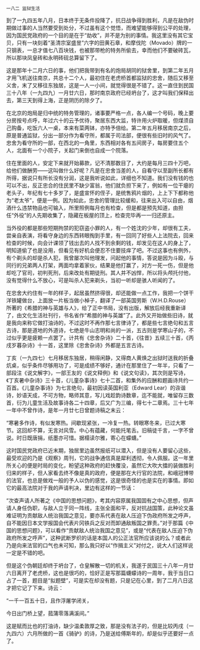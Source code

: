     一八二 监狱生活 

   到了一九四五年八月，日本终于无条件投降了，抗日战争得到胜利，凡是在敌伪时期做过事的人当然要受到处分，不过虽有这个觉悟，而难望能够得到公平的处理，因为国民党政府的一个目的是在于“劫收”，并不是为别的事情。我这里没有其它宝贝，只有一块刻着“圣清宗室盛昱”六字的田黄石章，和摩伐陀（Movado）牌的一只钢表，一总才值七八百块钱，也被那带枪的特务所偷去，幸而他们不要破砖瓦，所以那块凤皇砖和永明砖砚总算留下了。

   这是那年十二月六日的事，他们把我带到有名的炮局胡同的狱舍里，到第二年五月才用飞机送往南京，共总十二个人，最初住在老虎桥首都监狱的忠舍，随后又移至义舍，末了又移往东独居，这是一人一小间，就觉得很是不错了。这一直住到民国三十八年（一九四九）一月廿六日，那时南京政府已经坍台了，这才叫我们保释出去，第三天到得上海，正是阴历的除夕了。

   在北京的炮局是归中统的特务管理的，诸事要严格一点，各人编一个号码，晚上要分房按号点呼，年过六十的云予优待，聚居东西大监，特许用火炉取暖，但煤须自己购备，吃饭六人一桌，本来有菜两钵，亦特予倍给。第二年五月移居南京之后，原是普通监狱，分出一部分作为看守所，都属于司法部，便很有些旧时的风气了。忠舍为看守所的一部，在西北的一角里，东西相对各有五间房子，每房要住五个人，北面有一个小院子，关起门来倒也自成一个院落。

   住在里面的人，安定下来就开始募款，记不清那数目了，大约是每月三四十万吧，给他们做酬劳——这叫做什么好呢？凡是在忠舍当差的人，自看守以至副所长都有所得，据说只有所长没有分润，这是我听说如此，详细也不知道。我们没有钱的也可以不出，反正忠合的住民里不缺少富翁，他们就负担下来了，例如有一位干瘪的老头子，年纪有七十多岁了，是盛宣怀的侄子，是统售鸦片烟的，上上下下都称他为“老太爷”，便是一例。因为如此，忠舍的管理比较缓和，往来出入可以自由，烟酒什么违禁物品也可输入，所里照例每月也有检查，但是都是预先知道，由担任“外役”的人先期收集了，隐藏在板屋的顶上，检查完毕再一一归还原主。

   当外役的都是那些短期拘禁的犯窃盗小罪的人，有一个姓沈的少年，却很有工夫，尝亲自表演，将看守身边的东西转眼掏到手里，有一回同了好些人上法院去，回来检查的时候，向会计课领了钱出去的人找不到余剩的钱，却发见在这人的身上了，明知道偷了也是没用，但看见有好机会便忍不住要技痒了吧。不过这事也有例外，有个剃头的却是杀人犯，我曾屡次叫他理发，问起他的事情，答说是因为斗殴，与同行的兄弟两人打架，两面均拿着家伙，结果是他打赢了，对方一死一伤，但是他却吃了官司，初判死刑，后来改处有期徒刑。其人并不凶悍，所以将头颅托付他，没有觉得什么不放心，可是叫杀人犯来剃头，当初一听却是骇人听闻的了。

   在忠舍大约住有一年的样子，起居虽然挤得很，却还能做一点工作，我把一个饼干洋铁罐做台，上面放一片板当做小棹子，翻译了一部英国劳斯（W.H.D.Rouse）所著的《希腊的神与英雄与人》，给了正中书局，没有出版，解放后经我重新译了，由文化生活社刊行，书名省作“希腊的神与英雄”了。此外又开始做些旧诗，就是我向来称它做打油诗的，不过这时不再作那七言律诗了，都是些七言绝句和五言古诗，那是道地的外道诗，七绝是牛山志明和尚的一派，五古则是学寒山子的，不过似乎更是疲赖一点罢了。计共有《忠舍杂诗》二十首，《往昔》五续三十首，《丙戌岁暮杂诗》十一首，这里除《忠舍杂诗》外都是五言古诗。

   丁亥（一九四七）七月移居东独居，稍得闲静，又得商人黄焕之出狱时送我的折叠炕桌，似乎条件尽够用功了，可是成绩不够好，通计在那里住了一年半，只看了一部段注《说文解字》，一部王友的《说文释例》和《说文句读》，其次则是写诗，《丁亥暑中杂诗》三十首，《儿童杂事诗》七十二首，和集外的应酬和题画诗共约一百首。《儿童杂事诗》为七言绝句，最初因读英国利亚（Edward Lear）的诙谐诗，妙语天成，不可方物，略师其意，写儿戏趁韵诗数章，迄不能就，唯留存三数首，衍为儿童生活及故事诗各二十四章，后又广为三编，得七十二章焉。三十七年一年中不曾作诗，是年一月廿七日曾题诗稿之末云：

   “寒暑多作诗，有似发寒热。间歇现紧张，一冷复一热。转眼寒冬来，已过大寒节。这回却不算，无言对风雪。中心有蕴藏，何能托笔舌。旧稿徒千言，一字不曾说。时日既唐捐，纸墨亦可惜。据榻读尔雅，寄心在蠓蠛。”

   这时国民党政府已近末期，独居里边虽然报纸可以潜入，但是没有人要留心这些，最受欢迎的乃是《观察》周刊，它的战争通信真是犀利透彻，令人佩服。这一年里所关心的便是时局的变化，盼望这种政府的赶快覆没，虽然它大吹大擂的装做胜利归来的样子，但人家看去终不像是真的政府，便是那在大行官的法院，和峨冠博带的法官，也总是做戏一般的予人以伪的感觉，这是很奇怪的也是实在的事情。即如它的最高法院对于我的声请判决，里边有这样的一节话：

   “次查声请人所著之《中国的思想问题》，考其内容原属我国固有之中心思想，但声请人身任伪职，与敌人立于同一阵线，主张全面和平，反对抗战国策，此种论文虽难证明为贡献敌人统治我国之意见，要亦系代表在敌人压迫下伪政府所发之呼声，自不能因日本文学报国会代表片冈铁兵之反对而卸通敌叛国之罪责。”对于那篇《中国的思想问题》，可以看作“贡献敌人统治我国之意见”，或是“代表在敌人压迫下伪政府所发之呼声”，这种武断罗织的话是本国人的公正法官所应该说的么？或者此乃是向来法官的口气也未可知，那么我只好以“作揖主义”对付之，说大人们这样说一定是不错的吧。

   但是这个伪朝廷却终于坍台了，仓皇解散一切的机关，我遂于民国三十八年一月廿六日离开了老虎桥，这也是很巧的，恰好正是写那篇蠛蠓诗的一周年，我于当日口占了一首，题目是“拟题壁”，可是实在却没有题，只是记在心里，到了二月八日这才把它记了下来。诗云：

   “一千一百五十日，且作浮屠学闭关，

   今日出门桥上望，菰蒲零落满溪间。”

   这是赋而比也的打油诗，缺少温柔敦厚之致，那是没有法子的，但是比较丙戌（一九四六）六月所做的一首《骑驴》的诗，乃是送给傅斯年的，却是似乎还要好一点了。

